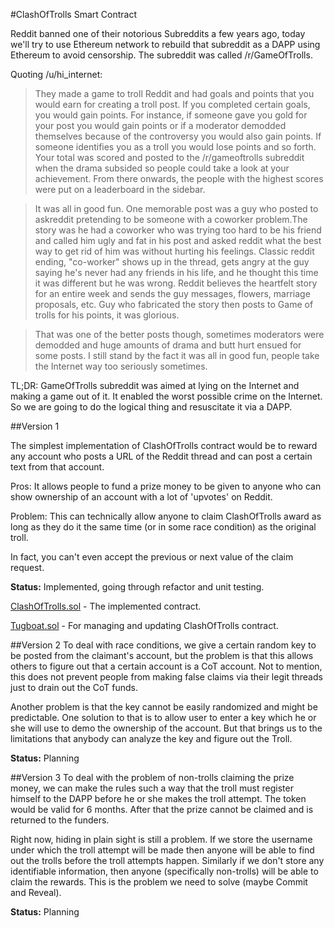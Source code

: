 #ClashOfTrolls Smart Contract

Reddit banned one of their notorious Subreddits a few years ago, today we'll try to use Ethereum network to rebuild that subreddit as a DAPP using Ethereum to avoid censorship. The subreddit was called /r/GameOfTrolls.

Quoting /u/hi_internet:

> They made a game to troll Reddit and had goals and points that you would earn for creating a troll post. If you completed certain goals, you would gain points. For instance, if someone gave you gold for your post you would gain points or if a moderator demodded themselves because of the controversy you would also gain points. If someone identifies you as a troll you would lose points and so forth. Your total was scored and posted to the /r/gameoftrolls subreddit when the drama subsided so people could take a look at your achievement. From there onwards, the people with the highest scores were put on a leaderboard in the sidebar.

> It was all in good fun. One memorable post was a guy who posted to askreddit pretending to be someone with a coworker problem.The story was he had a coworker who was trying too hard to be his friend and called him ugly and fat in his post and asked reddit what the best way to get rid of him was without hurting his feelings. Classic reddit ending, "co-worker" shows up in the thread, gets angry at the guy saying he's never had any friends in his life, and he thought this time it was different but he was wrong. Reddit believes the heartfelt story for an entire week and sends the guy messages, flowers, marriage proposals, etc. Guy who fabricated the story then posts to Game of trolls for his points, it was glorious.

> That was one of the better posts though, sometimes moderators were demodded and huge amounts of drama and butt hurt ensued for some posts. I still stand by the fact it was all in good fun, people take the Internet way too seriously sometimes.


TL;DR: GameOfTrolls subreddit was aimed at lying on the Internet and making a game out of it. It enabled the worst possible crime on the Internet. So we are going to do the logical thing and resuscitate it via a DAPP.

##Version 1

The simplest implementation of ClashOfTrolls contract would be to reward any account who posts a URL of the Reddit thread and can post a certain text from that account.

Pros: It allows people to fund a prize money to be given to anyone who can show ownership of an account with a lot of 'upvotes' on Reddit.

Problem: This can technically allow anyone to claim ClashOfTrolls award as long as they do it the same time (or in some race condition) as the original troll.

In fact, you can't even accept the previous or next value of the claim request.

**Status:** Implemented, going through refactor and unit testing.

[ClashOfTrolls.sol](https://github.com/prashantpawar/ClashOfTrolls/blob/master/contracts/ClashOfTrolls.sol) - The implemented contract.

[Tugboat.sol](https://github.com/prashantpawar/ClashOfTrolls/blob/master/contracts/Tugboat.sol) - For managing and updating ClashOfTrolls contract.

##Version 2
To deal with race conditions, we give a certain random key to be posted from the claimant's account, but the problem is that this allows others to figure out that a certain account is a CoT account. Not to mention, this does not prevent people from making false claims via their legit threads just to drain out the CoT funds.

Another problem is that the key cannot be easily randomized and might be predictable. One solution to that is to allow user to enter a key which he or she will use to demo the ownership of the account. But that brings us to the limitations that anybody can analyze the key and figure out the Troll.

**Status:** Planning

##Version 3
To deal with the problem of non-trolls claiming the prize money, we can make the rules such a way that the troll must register himself to the DAPP before he or she makes the troll attempt. The token would be valid for 6 months. After that the prize cannot be claimed and is returned to the funders.

Right now, hiding in plain sight is still a problem. If we store the username under which the troll attempt will be made then anyone will be able to find out the trolls before the troll attempts happen. Similarly if we don't store any identifiable information, then anyone (specifically non-trolls) will be able to claim the rewards. This is the problem we need to solve (maybe Commit and Reveal).

**Status:** Planning
